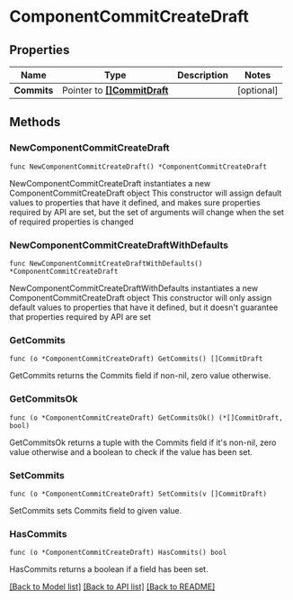 # ComponentCommitCreateDraft

## Properties

Name | Type | Description | Notes
------------ | ------------- | ------------- | -------------
**Commits** | Pointer to [**[]CommitDraft**](CommitDraft.md) |  | [optional] 

## Methods

### NewComponentCommitCreateDraft

`func NewComponentCommitCreateDraft() *ComponentCommitCreateDraft`

NewComponentCommitCreateDraft instantiates a new ComponentCommitCreateDraft object
This constructor will assign default values to properties that have it defined,
and makes sure properties required by API are set, but the set of arguments
will change when the set of required properties is changed

### NewComponentCommitCreateDraftWithDefaults

`func NewComponentCommitCreateDraftWithDefaults() *ComponentCommitCreateDraft`

NewComponentCommitCreateDraftWithDefaults instantiates a new ComponentCommitCreateDraft object
This constructor will only assign default values to properties that have it defined,
but it doesn't guarantee that properties required by API are set

### GetCommits

`func (o *ComponentCommitCreateDraft) GetCommits() []CommitDraft`

GetCommits returns the Commits field if non-nil, zero value otherwise.

### GetCommitsOk

`func (o *ComponentCommitCreateDraft) GetCommitsOk() (*[]CommitDraft, bool)`

GetCommitsOk returns a tuple with the Commits field if it's non-nil, zero value otherwise
and a boolean to check if the value has been set.

### SetCommits

`func (o *ComponentCommitCreateDraft) SetCommits(v []CommitDraft)`

SetCommits sets Commits field to given value.

### HasCommits

`func (o *ComponentCommitCreateDraft) HasCommits() bool`

HasCommits returns a boolean if a field has been set.


[[Back to Model list]](../README.md#documentation-for-models) [[Back to API list]](../README.md#documentation-for-api-endpoints) [[Back to README]](../README.md)


